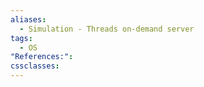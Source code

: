 ```yaml
---
aliases:
  - Simulation - Threads on-demand server
tags:
  - OS
"References:": 
cssclasses:
---
```


